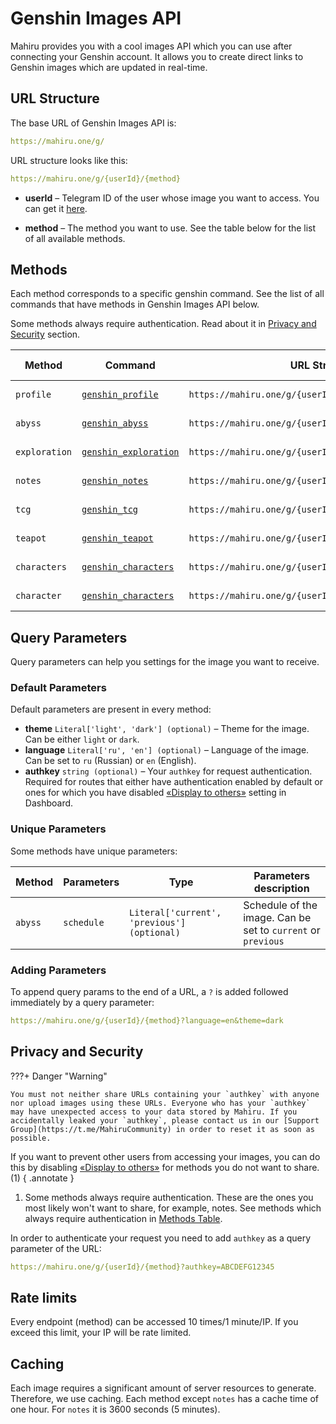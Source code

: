 # Genshin Images API

Mahiru provides you with a cool images API which you can use after connecting your Genshin account. It allows you to create direct links to Genshin images which are updated in real-time.

## URL Structure

The base URL of Genshin Images API is:
```yaml
https://mahiru.one/g/
```

URL structure looks like this:
```yaml
https://mahiru.one/g/{userId}/{method}
```

- **userId** – Telegram ID of the user whose image you want to access. You can get it [here](../dashboard/pages/settings/for-developers.md).

- **method** – The method you want to use. See the table below for the list of all available methods. 

## Methods

Each method corresponds to a specific genshin command. See the list of all commands that have methods in Genshin Images API below.

Some methods always require authentication. Read about it in [Privacy and Security](#privacy-and-security) section.

| Method        | Command                                                                   | URL Structure                                     | Requires authentication |
| ------------- | ------------------------------------------------------------------------- | ------------------------------------------------- | ----------------------- |
| `profile`     | [`genshin_profile`](../commands/commands-list/genshin/profile.md)         | `https://mahiru.one/g/{userId}/profile`           | :material-close: No     |
| `abyss`       | [`genshin_abyss`](../commands/commands-list/genshin/abyss.md)             | `https://mahiru.one/g/{userId}/abyss`             | :material-close: No     |
| `exploration` | [`genshin_exploration`](../commands/commands-list/genshin/exploration.md) | `https://mahiru.one/g/{userId}/exploration`       | :material-close: No     |
| `notes`       | [`genshin_notes`](../commands/commands-list/genshin/notes.md)             | `https://mahiru.one/g/{userId}/notes`             | :material-check: Yes    |
| `tcg`         | [`genshin_tcg`](../commands/commands-list/genshin/tcg.md)                 | `https://mahiru.one/g/{userId}/teapot`            | :material-close: No     |
| `teapot`      | [`genshin_teapot`](../commands/commands-list/genshin/teapot.md)           | `https://mahiru.one/g/{userId}/teapot`            | :material-close: No     |
| `characters`  | [`genshin_characters`](../commands/commands-list/genshin/characters.md)   | `https://mahiru.one/g/{userId}/characters`        | :material-close: No     |
| `character`   | [`genshin_characters`](../commands/commands-list/genshin/characters.md)   | `https://mahiru.one/g/{userId}/character/{characterId}`  | :material-close: No     |

## Query Parameters

Query parameters can help you settings for the image you want to receive.

### Default Parameters

Default parameters are present in every method:

- **theme** `Literal['light', 'dark'] (optional)` – Theme for the image. Can be either `light` or `dark`.
- **language** `Literal['ru', 'en'] (optional)` – Language of the image. Can be set to `ru` (Russian) or `en` (English).
- **authkey** `string (optional)` – Your `authkey` for request authentication. Required for routes that either have authentication enabled by default or ones for which you have disabled [«Display to others»](../dashboard/pages/game-integrations/genshin.md#display-to-others) setting in Dashboard.

### Unique Parameters

Some methods have unique parameters:

| Method          | Parameters | Type                                        | Parameters description                                       |
| --------------- | ---------- | ------------------------------------------- | ------------------------------------------------------------ |
| `abyss`         | `schedule` | `Literal['current', 'previous'] (optional)` | Schedule of the image. Can be set to `current` or `previous` |

### Adding Parameters

To append query params to the end of a URL, a `?` is added followed immediately by a query parameter:
```yaml
https://mahiru.one/g/{userId}/{method}?language=en&theme=dark
```

## Privacy and Security

???+ Danger "Warning"

    You must not neither share URLs containing your `authkey` with anyone nor upload images using these URLs. Everyone who has your `authkey` may have unexpected access to your data stored by Mahiru. If you accidentally leaked your `authkey`, please contact us in our [Support Group](https://t.me/MahiruCommunity) in order to reset it as soon as possible.

If you want to prevent other users from accessing your images, you can do this by disabling [«Display to others»](../dashboard/pages/game-integrations/genshin.md#display-to-others) for methods you do not want to share. (1)
{ .annotate }

1. Some methods always require authentication. These are the ones you most likely won't want to share, for example, notes. See methods which always require authentication in [Methods Table](#methods).

In order to authenticate your request you need to add `authkey` as a query parameter of the URL:
```yaml
https://mahiru.one/g/{userId}/{method}?authkey=ABCDEFG12345
```

## Rate limits

Every endpoint (method) can be accessed 10 times/1 minute/IP. If you exceed this limit, your IP will be rate limited.

## Caching

Each image requires a significant amount of server resources to generate. Therefore, we use caching. Each method except `notes` has a cache time of one hour. For `notes` it is 3600 seconds (5 minutes).